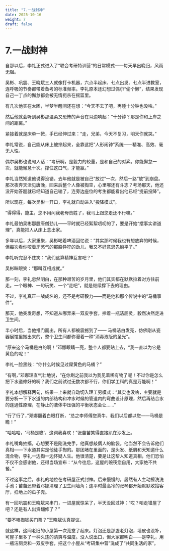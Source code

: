 ```yaml
---
title: "7.一战封神"
date: 2025-10-16
weight: 7
draft: false
---
```



# 7.一战封神

自那以后，李礼正式进入了“联合考研特训营”的日常模式——每天早出晚归，风雨无阻。

吴彬、巩震、王晓斌三人就像打卡机器，六点半起床、七点出发、七点半进教室，连呼吸的节奏都带着备考的标准频率。李礼原本还幻想过偶尔“偷个懒”，结果发现自己一丁点的懈怠都会被无情扼杀在摇篮里。

有几次他实在太困，半梦半醒间还在想：“今天不去了吧，再睡十分钟也没啥。”

然后他就会听到吴彬那温柔又恐怖的声音在耳边响起：“十分钟？那是你和上岸之间的距离。”

紧接着就是床单一掀，手已经伸过来：“走，兄弟，今天不复习，明天你就哭。”

李礼常说，自己能从床上被拎起来，全靠这把“人形闹钟”系统——精准、高效、毫无人性。

偶尔吴彬也说句人话：“考研啊，是毅力的较量，是和自己的对弈。你能懈怠一次，就能懈怠十次。撑住这口气，才能赢。”

李礼当然知道他说得没错。去年他就是被自己“放过”一次，然后一路“放”到崩盘。那次夜奔天津见唐晚，回来后整个人像被掏空，心里哪还有斗志？考场那天，他还没开始答题就已经知道自己输了，连旁边座位的考生都能看出他已经“提前投降”。

所以现在，每次吴彬一开口，李礼就自动进入“投降模式”。

“得得得，施主，您不用问我老母贵姓了，我马上跟您走还不行嘛。”

李礼最怕吴彬那股唐僧劲儿——平时就已经絮絮叨叨的了，要是开始“摆事实讲道理”，真能把人从床上念出家。

多年以后，大家重聚，吴彬喝着啤酒回忆说：“其实那时候我也有想放弃的时候，但每次看你咬着牙憋气的那股狰狞的劲儿，我又不好意思先躺平了。”

李礼听完忍不住笑：“我们这算精神互害吧？”

吴彬眯眼笑：“那叫互相成就。”

那一刻，李礼忽然明白，在那种艰苦的岁月里，他们其实都在默默拉着对方往前走。一个眼神、一句玩笑、一个“走吧”，就是继续撑下去的理由。

不过，李礼真正一战成名的，还不是考研毅力——而是他和那个传说中的“马桶事件”。

那天，他突发奇想，不知道从哪弄来一双皮手套，拎着一瓶洁厕灵，毅然决然走进卫生间。

半小时后，当他推门而出，所有人都被震撼到了—— 马桶洁白发亮，仿佛刚从瓷器展馆里搬出来的，整个卫生间都弥漫着一种“消毒液版的圣光”。

“原来这个马桶是白的啊！”邓娜眼睛一亮，整个人都要贴上去，“我一直以为它是黄色的呢！”

李礼一脸黑线：“你什么时候见过屎黄色的马桶？”

“有啊，”邓娜理直气壮地说，“在你刷之前我以为我见着稀有物了呢！不过你是怎么把下水道修好的啊？我们之前试过无数次都不行，你们学工科的真是万能啊！”

李礼本想解释两句，结果一上来就自动切入理工男模式：“其实也没啥，主要就是要分析一下下水道的内部结构和冲水时候的管道内的弯曲设计原理，然后再结合水的连通性原理，在静止的液体中压强的平衡状态会让……”

“行了行了，”邓娜翻着白眼打断，“总之李师傅您真牛，我们以后都以您——马桶是瞻！”

“哈哈哈，‘马桶是瞻’，这词我喜欢！”张苗苗笑得直接趴在沙发上。

李礼嘴角抽搐，心想要不是刚洗完手，他真想敲俩人的脑袋。他当然不会告诉他们真相——下水道其实是他徒手掏的。那团堵在里面的，是头发、纸屑和天知道什么混合物，李礼一边掏一边怀疑人生。他很清楚，要是让这帮人知道真相，他们恐怕不仅不会感谢他，还得当场宣布：“从今往后，这屋的碗筷您自用，大家绝不共餐。”

不过这事之后，李礼的地位在考研屋正式封神。后来慢慢的，居然有人主动擦洗洗手池；苗苗还带着邓娜清理了卫生间墙角；连平时最高冷的张琴都开始默默收拾客厅，扫地上的瓜子壳。

有一回巩震和王晓斌来串门，一进屋就惊呆了，半天没回过神：“哎？咱走错屋了吧？还是有人出资翻修了？”

“要不咱掏钱买门票？”王晓斌认真提议。

就这样，这间老旧的小屋第一次亮堂了起来。灯泡还是那盏老灯泡，墙皮也没补，可屋子里多了一种久违的清爽与温度。没人说出口，但大家都明白——是李礼，用一瓶洁厕灵和一双皮手套，把这个小屋从“考研集中营”洗成了“共同生活的家”。
